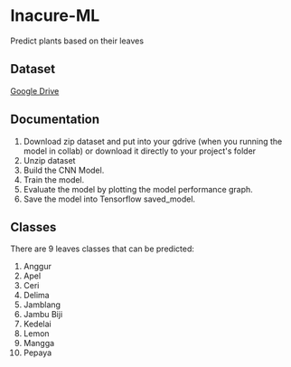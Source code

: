 # Inacure-ML

Predict plants based on their leaves

## Dataset

[Google Drive](https://drive.google.com/drive/u/0/folders/1CQNPy-VuXd6EqvYhjRkNrKyovJ72wuVn)

## Documentation

1. Download zip dataset and put into your gdrive (when you running the model in collab) or download it directly to your project's folder
2. Unzip dataset
4. Build the CNN Model.
5. Train the model.
6. Evaluate the model by plotting the model performance graph.
7. Save the model into Tensorflow saved_model.

## Classes

There are 9 leaves classes that can be predicted:
1. Anggur
2. Apel
3. Ceri
4. Delima
5. Jamblang
6. Jambu Biji
7. Kedelai
8. Lemon
9. Mangga
10. Pepaya
